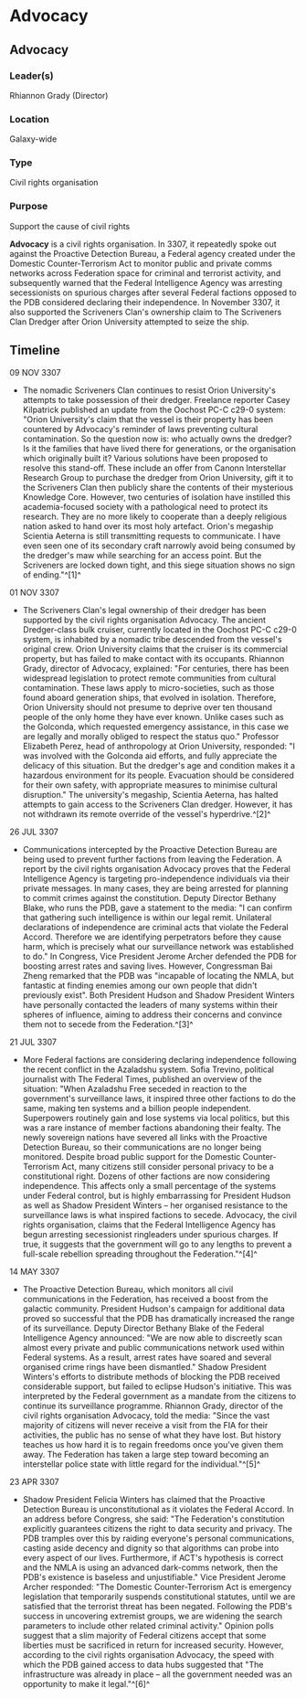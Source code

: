 # Advocacy
## Advocacy

### Leader(s)

Rhiannon Grady (Director)

### Location

Galaxy-wide

### Type

Civil rights organisation

### Purpose

Support the cause of civil rights

**Advocacy** is a civil rights organisation. In 3307, it repeatedly spoke out against the Proactive Detection Bureau, a Federal agency created under the Domestic Counter-Terrorism Act to monitor public and private comms networks across Federation space for criminal and terrorist activity, and subsequently warned that the Federal Intelligence Agency was arresting secessionists on spurious charges after several Federal factions opposed to the PDB considered declaring their independence. In November 3307, it also supported the Scriveners Clan's ownership claim to The Scriveners Clan Dredger after Orion University attempted to seize the ship.

## Timeline

09 NOV 3307

- The nomadic Scriveners Clan continues to resist Orion University's attempts to take possession of their dredger. Freelance reporter Casey Kilpatrick published an update from the Oochost PC-C c29-0 system: "Orion University's claim that the vessel is their property has been countered by Advocacy's reminder of laws preventing cultural contamination. So the question now is: who actually owns the dredger? Is it the families that have lived there for generations, or the organisation which originally built it? Various solutions have been proposed to resolve this stand-off. These include an offer from Canonn Interstellar Research Group to purchase the dredger from Orion University, gift it to the Scriveners Clan then publicly share the contents of their mysterious Knowledge Core. However, two centuries of isolation have instilled this academia-focused society with a pathological need to protect its research. They are no more likely to cooperate than a deeply religious nation asked to hand over its most holy artefact. Orion's megaship Scientia Aeterna is still transmitting requests to communicate. I have even seen one of its secondary craft narrowly avoid being consumed by the dredger's maw while searching for an access point. But the Scriveners are locked down tight, and this siege situation shows no sign of ending."^[1]^

01 NOV 3307

- The Scriveners Clan's legal ownership of their dredger has been supported by the civil rights organisation Advocacy. The ancient Dredger-class bulk cruiser, currently located in the Oochost PC-C c29-0 system, is inhabited by a nomadic tribe descended from the vessel's original crew. Orion University claims that the cruiser is its commercial property, but has failed to make contact with its occupants. Rhiannon Grady, director of Advocacy, explained: "For centuries, there has been widespread legislation to protect remote communities from cultural contamination. These laws apply to micro-societies, such as those found aboard generation ships, that evolved in isolation. Therefore, Orion University should not presume to deprive over ten thousand people of the only home they have ever known. Unlike cases such as the Golconda, which requested emergency assistance, in this case we are legally and morally obliged to respect the status quo." Professor Elizabeth Perez, head of anthropology at Orion University, responded: "I was involved with the Golconda aid efforts, and fully appreciate the delicacy of this situation. But the dredger's age and condition makes it a hazardous environment for its people. Evacuation should be considered for their own safety, with appropriate measures to minimise cultural disruption." The university's megaship, Scientia Aeterna, has halted attempts to gain access to the Scriveners Clan dredger. However, it has not withdrawn its remote override of the vessel's hyperdrive.^[2]^

26 JUL 3307

- Communications intercepted by the Proactive Detection Bureau are being used to prevent further factions from leaving the Federation. A report by the civil rights organisation Advocacy proves that the Federal Intelligence Agency is targeting pro-independence individuals via their private messages. In many cases, they are being arrested for planning to commit crimes against the constitution. Deputy Director Bethany Blake, who runs the PDB, gave a statement to the media: "I can confirm that gathering such intelligence is within our legal remit. Unilateral declarations of independence are criminal acts that violate the Federal Accord. Therefore we are identifying perpetrators before they cause harm, which is precisely what our surveillance network was established to do." In Congress, Vice President Jerome Archer defended the PDB for boosting arrest rates and saving lives. However, Congressman Bai Zheng remarked that the PDB was "incapable of locating the NMLA, but fantastic at finding enemies among our own people that didn't previously exist". Both President Hudson and Shadow President Winters have personally contacted the leaders of many systems within their spheres of influence, aiming to address their concerns and convince them not to secede from the Federation.^[3]^

21 JUL 3307

- More Federal factions are considering declaring independence following the recent conflict in the Azaladshu system. Sofia Trevino, political journalist with The Federal Times, published an overview of the situation: "When Azaladshu Free seceded in reaction to the government's surveillance laws, it inspired three other factions to do the same, making ten systems and a billion people independent. Superpowers routinely gain and lose systems via local politics, but this was a rare instance of member factions abandoning their fealty. The newly sovereign nations have severed all links with the Proactive Detection Bureau, so their communications are no longer being monitored. Despite broad public support for the Domestic Counter-Terrorism Act, many citizens still consider personal privacy to be a constitutional right. Dozens of other factions are now considering independence. This affects only a small percentage of the systems under Federal control, but is highly embarrassing for President Hudson as well as Shadow President Winters – her organised resistance to the surveillance laws is what inspired factions to secede. Advocacy, the civil rights organisation, claims that the Federal Intelligence Agency has begun arresting secessionist ringleaders under spurious charges. If true, it suggests that the government will go to any lengths to prevent a full-scale rebellion spreading throughout the Federation."^[4]^

14 MAY 3307

- The Proactive Detection Bureau, which monitors all civil communications in the Federation, has received a boost from the galactic community. President Hudson's campaign for additional data proved so successful that the PDB has dramatically increased the range of its surveillance. Deputy Director Bethany Blake of the Federal Intelligence Agency announced: "We are now able to discreetly scan almost every private and public communications network used within Federal systems. As a result, arrest rates have soared and several organised crime rings have been dismantled." Shadow President Winters's efforts to distribute methods of blocking the PDB received considerable support, but failed to eclipse Hudson's initiative. This was interpreted by the Federal government as a mandate from the citizens to continue its surveillance programme. Rhiannon Grady, director of the civil rights organisation Advocacy, told the media: "Since the vast majority of citizens will never receive a visit from the FIA for their activities, the public has no sense of what they have lost. But history teaches us how hard it is to regain freedoms once you've given them away. The Federation has taken a large step toward becoming an interstellar police state with little regard for the individual."^[5]^

23 APR 3307

- Shadow President Felicia Winters has claimed that the Proactive Detection Bureau is unconstitutional as it violates the Federal Accord. In an address before Congress, she said: "The Federation's constitution explicitly guarantees citizens the right to data security and privacy. The PDB tramples over this by raiding everyone's personal communications, casting aside decency and dignity so that algorithms can probe into every aspect of our lives. Furthermore, if ACT's hypothesis is correct and the NMLA is using an advanced dark-comms network, then the PDB's existence is baseless and unjustifiable." Vice President Jerome Archer responded: "The Domestic Counter-Terrorism Act is emergency legislation that temporarily suspends constitutional statutes, until we are satisfied that the terrorist threat has been negated. Following the PDB's success in uncovering extremist groups, we are widening the search parameters to include other related criminal activity." Opinion polls suggest that a slim majority of Federal citizens accept that some liberties must be sacrificed in return for increased security. However, according to the civil rights organisation Advocacy, the speed with which the PDB gained access to data hubs suggested that "The infrastructure was already in place – all the government needed was an opportunity to make it legal."^[6]^